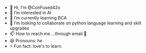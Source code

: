 - 👋 Hi, I’m @ConFused42o
- 👀 I’m interested in AI
- 🌱 I’m currently learning BCA
- 💞️ I’m looking to collaborate on python language learning and skill upgrades 
- 📫 How to reach me ...through email 📨
- 😄 Pronouns: he
- ⚡ Fun fact: love's to learn.

<!---
ConFused42o/ConFused42o is a ✨ special ✨ repository because its `README.md` (this file) appears on your GitHub profile.
You can click the Preview link to take a look at your changes.
--->
